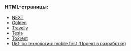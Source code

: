 <h3>HTML-страницы:</h3>
<ul>
  <li><a href="https://alex-lopatenko.github.io/HTMLpage/NEXT/index.html">NEXT</a></li>
  <li><a href="https://alex-lopatenko.github.io/HTMLpage/Golden/index.html">Golden</a></li>
  <li><a href="https://alex-lopatenko.github.io/HTMLpage/Travelly/index.html">Travelly</a></li>
  <li><a href="https://alex-lopatenko.github.io/HTMLpage/Tesla/index.html">Tesla</a></li>
  <li><a href="https://alex-lopatenko.github.io/HTMLpage/To2rent/index.html">To2rent</a></li>
  <li><a href="https://alex-lopatenko.github.io/DiGi-MobileFirst-/">DiGi по технологии: mobile first (Проект в разработке)</a></li>
</ul>
